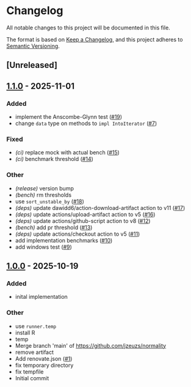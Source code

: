 # Changelog

All notable changes to this project will be documented in this file.

The format is based on [Keep a Changelog](https://keepachangelog.com/en/1.0.0/),
and this project adheres to [Semantic Versioning](https://semver.org/spec/v2.0.0.html).

## [Unreleased]

## [1.1.0](https://github.com/jzeuzs/normality/compare/v1.0.0...v1.1.0) - 2025-11-01

### Added

- implement the Anscombe-Glynn test ([#19](https://github.com/jzeuzs/normality/pull/19))
- change `data` type on methods to `impl IntoIterator` ([#7](https://github.com/jzeuzs/normality/pull/7))

### Fixed

- *(ci)* replace mock with actual bench ([#15](https://github.com/jzeuzs/normality/pull/15))
- *(ci)* benchmark threshold ([#14](https://github.com/jzeuzs/normality/pull/14))

### Other

- *(release)* version bump
- *(bench)* rm thresholds
- use `sort_unstable_by` ([#18](https://github.com/jzeuzs/normality/pull/18))
- *(deps)* update dawidd6/action-download-artifact action to v11 ([#17](https://github.com/jzeuzs/normality/pull/17))
- *(deps)* update actions/upload-artifact action to v5 ([#16](https://github.com/jzeuzs/normality/pull/16))
- *(deps)* update actions/github-script action to v8 ([#12](https://github.com/jzeuzs/normality/pull/12))
- *(bench)* add pr threshold ([#13](https://github.com/jzeuzs/normality/pull/13))
- *(deps)* update actions/checkout action to v5 ([#11](https://github.com/jzeuzs/normality/pull/11))
- add implementation benchmarks ([#10](https://github.com/jzeuzs/normality/pull/10))
- add windows test ([#9](https://github.com/jzeuzs/normality/pull/9))

## [1.0.0](https://github.com/jzeuzs/normality/releases/tag/v1.0.0) - 2025-10-19

### Added

- inital implementation

### Other

- use `runner.temp`
- install R
- temp
- Merge branch 'main' of https://github.com/jzeuzs/normality
- remove artifact
- Add renovate.json ([#1](https://github.com/jzeuzs/normality/pull/1))
- fix temporary directory
- fix tempfile
- Initial commit
